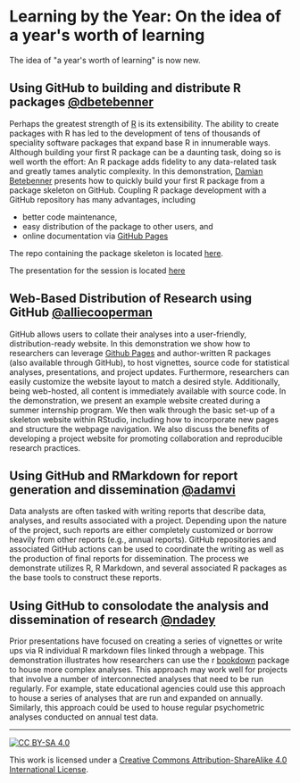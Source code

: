# Learning by the Year: On the idea of a year's worth of learning

The idea of "a year's worth of learning" is now new.  
## Using GitHub to building and distribute R packages [@dbetebenner](https://github.com/dbetebenner)

Perhaps the greatest strength of [R](https://cran.r-project.org/) is its extensibility. The ability to
create packages with R has led to the development of tens of thousands of speciality software packages
that expand base R in innumerable ways. Although building your first R package can be a daunting task,
doing so is well worth the effort: An R package adds fidelity to any data-related task and greatly tames
analytic complexity. In this demonstration, [Damian Betebenner](https://github.com/dbetebenner) presents how to quickly build
your first R package from a package skeleton on GitHub. Coupling R package development with a GitHub repository
has many advantages, including

* better code maintenance,
* easy distribution of the package to other users, and
* online documentation via [GitHub Pages](https://pages.github.com/)

The repo containing the package skeleton is located [here](https://github.com/dbetebenner/customizedPackageForR).

The presentation for the session is located [here](https://centerforassessment.github.io/NCME_2022_Demonstration/presentations/Building_and_Distributing_R_Packages_Using_GitHub.html#1)

## Web-Based Distribution of Research using GitHub [@alliecooperman](https://github.com/alliecooperman)

GitHub allows users to collate their analyses into a user-friendly, distribution-ready website.
In this demonstration we show how to researchers can leverage [Github Pages](https://pages.github.com/) and
author-written R packages (also available through GitHub), to host vignettes, source code for
statistical analyses, presentations, and project updates. Furthermore, researchers can easily customize the
website layout to match a desired style. Additionally, being web-hosted, all content is
immediately available with source code. In the demonstration, we present an example website
created during a summer internship program. We then walk through the basic set-up of a
skeleton website within RStudio, including how to incorporate new pages and structure the
webpage navigation. We also discuss the benefits of developing a project website for promoting collaboration
and reproducible research practices.

## Using GitHub and RMarkdown for report generation and dissemination [@adamvi](https://github.com/adamvi)

Data analysts are often tasked with writing reports that
describe data, analyses, and results associated with a project. Depending upon the nature of the
project, such reports are either completely customized or borrow heavily from other reports (e.g.,
annual reports). GitHub repositories and associated GitHub actions can be used to coordinate the
writing as well as the production of final reports for dissemination. The process we demonstrate
utilizes R, R Markdown, and several associated R packages as the base tools to construct these
reports.

## Using GitHub to consolodate the analysis and dissemination of research [@ndadey](https://github.com/ndadey)

Prior presentations have focused on creating a series of vignettes or write ups via R individual 
R markdown files linked through a webpage. This demonstration illustrates how researchers can use 
the r [bookdown](https://bookdown.org/yihui/rmarkdown/books.html) package to house more complex analyses. 
This approach may work well for projects that involve a number of interconnected analyses that need to be
run regularly. For example, state educational agencies could use this approach to house a series of analyses that are 
run and expanded on annually. Similarly, this approach could be used to house regular psychometric analyses conducted 
on annual test data.

---

[![CC BY-SA 4.0][cc-by-sa-image]][cc-by-sa]

This work is licensed under a
[Creative Commons Attribution-ShareAlike 4.0 International License][cc-by-sa].

[cc-by-sa]: http://creativecommons.org/licenses/by-sa/4.0/
[cc-by-sa-image]: https://licensebuttons.net/l/by-sa/4.0/88x31.png
[cc-by-sa-shield]: https://img.shields.io/badge/License-CC%20BY--SA%204.0-lightgrey.svg
